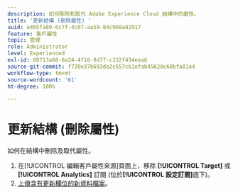 ```yaml
---
description: 如何刪除和取代 Adobe Experience Cloud 結構中的屬性。
title: '更新結構 (刪除屬性) '
uuid: a465fa89-6c7f-4c07-aa59-84c968a82917
feature: 客戶屬性
topic: 管理
role: Administrator
level: Experienced
exl-id: 08713a68-8a24-4f18-9d77-c332f434eea6
source-git-commit: f720e37b693da2c657cb1efab45620c60bfa81a4
workflow-type: tm+mt
source-wordcount: '61'
ht-degree: 100%

---
```


# 更新結構 (刪除屬性)

如何在結構中刪除及取代屬性。

1. 在[!UICONTROL 編輯客戶屬性來源]頁面上，移除 **[!UICONTROL Target]** 或 **[!UICONTROL Analytics]** 訂閱 (位於&#x200B;**[!UICONTROL 設定訂閱]**&#x200B;底下)。
1. [上傳含有更新欄位的新資料檔案](../attributes/t-crs-usecase.md#task_BCC327B2A0EF4A1BBB2934013AB92B78)。

